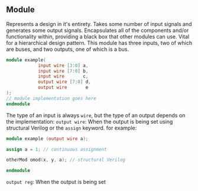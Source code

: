 ## Module
Represents a design in it's entirety. Takes some number of input signals and generates some output signals. Encapsulates all of the components and/or functionality within, providing a black box that other modules can use. Vital for a hierarchical design pattern.
This module has three inputs, two of which are buses, and two outputs, one of which is a bus.
```verilog
module example(
			input wire [3:0] a,
			input wire [7:0] b,
			input wire       c,
			output wire [7:0] d,
			output wire       e
);
// module implementation goes here
endmodule
```
The type of an input is always `wire`, but the type of an output depends on the implementation:
`output wire`: When the output is being set using structural Verilog or the `assign` keyword. for example:
```verilog
module example (output wire a);

assign a = 1; // continuous assignment

otherMod omod(x, y, a); // structural Verilog

endmodule
```
`output reg`: When the output is being set 